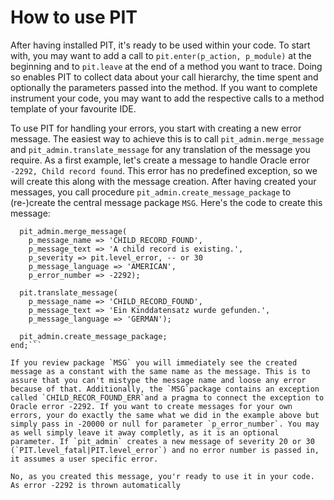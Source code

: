 # How to use PIT
After having installed PIT, it's ready to be used within your code. To start with, you may want to add a call to `pit.enter(p_action, p_module)` at the beginning and to `pit.leave` at the end of a method you want to trace. Doing so enables PIT to collect data about your call hierarchy, the time spent and optionally the parameters passed into the method. If you want to complete instrument your code, you may want to add the respective calls to a method template of your favourite IDE.

To use PIT for handling your errors, you start with creating a new error message. The easiest way to achieve this is to call `pit_admin.merge_message` and `pit_admin.translate_message` for any translation of the message you require. As a first example, let's create a message to handle Oracle error `-2292, Child record found`. This error has no predefined exception, so we will create this along with the message creation. After having created your messages, you call procedure `pit_admin.create_message_package` to (re-)create the central message package `MSG`. Here's the code to create this message:

```begin
  pit_admin.merge_message(
    p_message_name => 'CHILD_RECORD_FOUND',
    p_message_text => 'A child record is existing.',
    p_severity => pit.level_error, -- or 30
    p_message_language => 'AMERICAN',
    p_error_number => -2292);
  
  pit.translate_message(
    p_message_name => 'CHILD_RECORD_FOUND',
    p_message_text => 'Ein Kinddatensatz wurde gefunden.',
    p_message_language => 'GERMAN');
  
  pit_admin.create_message_package;
end;```

If you review package `MSG` you will immediately see the created message as a constant with the same name as the message. This is to assure that you can't mistype the message name and loose any error because of that. Additionally, the `MSG`package contains an exception called `CHILD_RECOR_FOUND_ERR`and a pragma to connect the exception to Oracle error -2292. If you want to create messages for your own errors, your do exactly the same what we did in the example above but simply pass in -20000 or null for parameter `p_error_number`. You may as well simply leave it away completly, as it is an optional parameter. If `pit_admin` creates a new message of severity 20 or 30 (`PIT.level_fatal|PIT.level_error`) and no error number is passed in, it assumes a user specific error.

No, as you created this message, you'r ready to use it in your code. As error -2292 is thrown automatically 
